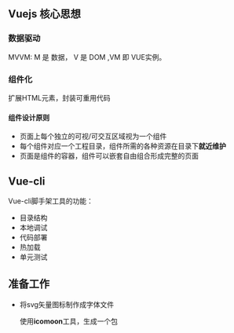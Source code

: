 ## Vuejs 核心思想

### 数据驱动

MVVM: M 是 数据， V 是 DOM ,VM 即 VUE实例。

### 组件化

扩展HTML元素，封装可重用代码

#### 组件设计原则

+ 页面上每个独立的可视/可交互区域视为一个组件
+ 每个组件对应一个工程目录，组件所需的各种资源在目录下**就近维护**
+ 页面是组件的容器，组件可以嵌套自由组合形成完整的页面

## Vue-cli

Vue-cli脚手架工具的功能：
+ 目录结构
+ 本地调试
+ 代码部署
+ 热加载
+ 单元测试

## 准备工作

+ 将svg矢量图标制作成字体文件
    
    使用**icomoon**工具，生成一个包